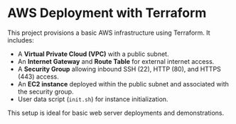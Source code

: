 # AWS Deployment with Terraform

This project provisions a basic AWS infrastructure using Terraform. It includes:

- A **Virtual Private Cloud (VPC)** with a public subnet.
- An **Internet Gateway** and **Route Table** for external internet access.
- A **Security Group** allowing inbound SSH (22), HTTP (80), and HTTPS (443) access.
- An **EC2 instance** deployed within the public subnet and associated with the security group.
- User data script (`init.sh`) for instance initialization.

This setup is ideal for basic web server deployments and demonstrations.
